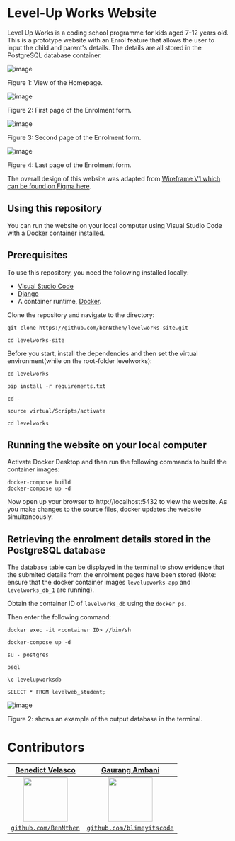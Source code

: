 # Level-Up Works Website
Level Up Works is a coding school programme for kids aged 7-12 years old. This is a prototype website with an Enrol feature that allows the user to input the child and parent's details. The details are all stored in the PostgreSQL database container.

![image](https://user-images.githubusercontent.com/53241776/125166228-b5977480-e1ee-11eb-80a3-017b99b9eb92.png)

Figure 1: View of the Homepage.

![image](https://user-images.githubusercontent.com/53241776/134843749-282fb0ba-a4e0-423e-a96c-3b1ff3dd79aa.png)

Figure 2: First page of the Enrolment form.

![image](https://user-images.githubusercontent.com/53241776/134843824-299b02f6-fb90-49a7-b94a-da3eba46942b.png)

Figure 3: Second page of the Enrolment form.

![image](https://user-images.githubusercontent.com/53241776/134844008-19bbdb7a-8ded-4058-859c-e6eff0a000e5.png)

Figure 4: Last page of the Enrolment form.

The overall design of this website was adapted from [Wireframe V1 which can be found on Figma here](https://www.figma.com/file/AkCQSjLAE18VIGIWofagFY/LEVELUP-WORKS---Team-Version-File?node-id=0%3A1). 

## Using this repository
You can run the website on your local computer using Visual Studio Code with a Docker container installed. 

## Prerequisites
To use this repository, you need the following installed locally:

- [Visual Studio Code](https://code.visualstudio.com/)
- [Django](https://www.djangoproject.com/)
- A container runtime, [Docker](https://www.docker.com/).

Clone the repository and navigate to the directory:

```
git clone https://github.com/benNthen/levelworks-site.git

cd levelworks-site
```

Before you start, install the dependencies and then set the virtual environment(while on the root-folder levelworks):

```
cd levelworks

pip install -r requirements.txt

cd - 

source virtual/Scripts/activate

cd levelworks
```
## Running the website on your local computer
Activate Docker Desktop and then run the following commands to build the container images:

```
docker-compose build
docker-compose up -d
```

Now open up your browser to http://localhost:5432 to view the website. As you make changes to the source files, docker updates the website simultaneously.

## Retrieving the enrolment details stored in the PostgreSQL database

The database table can be displayed in the terminal to show evidence that the submited details from the enrolment pages have been stored (Note: ensure that the docker container  images `levelupworks-app` and `levelworks_db_1` are running).

Obtain the container ID of `levelworks_db` using the `docker ps`.

Then enter the following command:
```
docker exec -it <container ID> //bin/sh 

docker-compose up -d
```

```
su - postgres 

psql

\c levelupworksdb

SELECT * FROM levelweb_student;
```
![image](https://user-images.githubusercontent.com/53241776/125165969-79174900-e1ed-11eb-81bd-cefa278cd5f2.png)

Figure 2: shows an example of the output database in the terminal.

# Contributors

| <a href="https://github.com/benNthen" target="_blank">**Benedict Velasco**</a> | <a href="https://github.com/blimeyitscode" target="_blank">**Gaurang Ambani**</a>
| :---: |:---:|
| <img src="https://avatars0.githubusercontent.com/u/53241776" width="100">      | <img src="https://avatars.githubusercontent.com/u/48747837?v=4" width="100"> |
| <a href="http://github.com/BenNthen" target="_blank">`github.com/BenNthen`</a> | <a href="https://github.com/blimeyitscode" target="_blank">`github.com/blimeyitscode`</a> |
